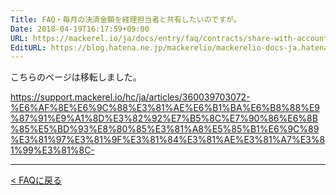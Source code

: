 ```yaml
---
Title: FAQ・毎月の決済金額を経理担当者と共有したいのですが。
Date: 2018-04-19T16:17:59+09:00
URL: https://mackerel.io/ja/docs/entry/faq/contracts/share-with-accounting
EditURL: https://blog.hatena.ne.jp/mackerelio/mackerelio-docs-ja.hatenablog.mackerel.io/atom/entry/17391345971636468449
---
```


こちらのページは移転しました。

https://support.mackerel.io/hc/ja/articles/360039703072-%E6%AF%8E%E6%9C%88%E3%81%AE%E6%B1%BA%E6%B8%88%E9%87%91%E9%A1%8D%E3%82%92%E7%B5%8C%E7%90%86%E6%8B%85%E5%BD%93%E8%80%85%E3%81%A8%E5%85%B1%E6%9C%89%E3%81%97%E3%81%9F%E3%81%84%E3%81%AE%E3%81%A7%E3%81%99%E3%81%8C-

---

[< FAQに戻る](https://mackerel.io/ja/docs/entry/faq)
